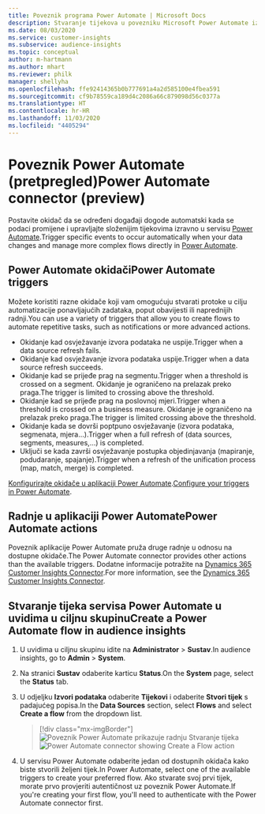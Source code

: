 ```yaml
---
title: Poveznik programa Power Automate | Microsoft Docs
description: Stvaranje tijekova u povezniku Microsoft Power Automate iz usluge Dynamics 365 Customer Insights,
ms.date: 08/03/2020
ms.service: customer-insights
ms.subservice: audience-insights
ms.topic: conceptual
author: m-hartmann
ms.author: mhart
ms.reviewer: philk
manager: shellyha
ms.openlocfilehash: ffe92414365b0b777691a4a2d585100e4fbea591
ms.sourcegitcommit: cf9b78559ca189d4c2086a66c879098d56c0377a
ms.translationtype: HT
ms.contentlocale: hr-HR
ms.lasthandoff: 11/03/2020
ms.locfileid: "4405294"
---
```

# <a name="power-automate-connector-preview"></a><span data-ttu-id="e4130-103">Poveznik Power Automate (pretpregled)</span><span class="sxs-lookup"><span data-stu-id="e4130-103">Power Automate connector (preview)</span></span>

<span data-ttu-id="e4130-104">Postavite okidač da se određeni događaji dogode automatski kada se podaci promijene i upravljajte složenijim tijekovima izravno u servisu [Power Automate](https://flow.microsoft.com/).</span><span class="sxs-lookup"><span data-stu-id="e4130-104">Trigger specific events to occur automatically when your data changes and manage more complex flows directly in [Power Automate](https://flow.microsoft.com/).</span></span>

## <a name="power-automate-triggers"></a><span data-ttu-id="e4130-105">Power Automate okidači</span><span class="sxs-lookup"><span data-stu-id="e4130-105">Power Automate triggers</span></span>

<span data-ttu-id="e4130-106">Možete koristiti razne okidače koji vam omogućuju stvarati protoke u cilju automatizacije ponavljajućih zadataka, poput obavijesti ili naprednijih radnji.</span><span class="sxs-lookup"><span data-stu-id="e4130-106">You can use a variety of triggers that allow you to create flows to automate repetitive tasks, such as notifications or more advanced actions.</span></span> 

- <span data-ttu-id="e4130-107">Okidanje kad osvježavanje izvora podataka ne uspije.</span><span class="sxs-lookup"><span data-stu-id="e4130-107">Trigger when a data source refresh fails.</span></span> 
- <span data-ttu-id="e4130-108">Okidanje kad osvježavanje izvora podataka uspije.</span><span class="sxs-lookup"><span data-stu-id="e4130-108">Trigger when a data source refresh succeeds.</span></span>
- <span data-ttu-id="e4130-109">Okidanje kad se prijeđe prag na segmentu.</span><span class="sxs-lookup"><span data-stu-id="e4130-109">Trigger when a threshold is crossed on a segment.</span></span> <span data-ttu-id="e4130-110">Okidanje je ograničeno na prelazak preko praga.</span><span class="sxs-lookup"><span data-stu-id="e4130-110">The trigger is limited to crossing above the threshold.</span></span>
- <span data-ttu-id="e4130-111">Okidanje kad se prijeđe prag na poslovnoj mjeri.</span><span class="sxs-lookup"><span data-stu-id="e4130-111">Trigger when a threshold is crossed on a business measure.</span></span> <span data-ttu-id="e4130-112">Okidanje je ograničeno na prelazak preko praga.</span><span class="sxs-lookup"><span data-stu-id="e4130-112">The trigger is limited crossing above the threshold.</span></span>
- <span data-ttu-id="e4130-113">Okidanje kada se dovrši poptpuno osvježavanje (izvora podataka, segmenata, mjera...).</span><span class="sxs-lookup"><span data-stu-id="e4130-113">Trigger when a full refresh of (data sources, segments, measures,...) is completed.</span></span>
- <span data-ttu-id="e4130-114">Uključi se kada završi osvježavanje postupka objedinjavanja (mapiranje, podudaranje, spajanje).</span><span class="sxs-lookup"><span data-stu-id="e4130-114">Trigger when a refresh of the unification process (map, match, merge) is completed.</span></span>

<span data-ttu-id="e4130-115">[Konfigurirajte okidače u aplikaciji Power Automate](https://flow.microsoft.com/connectors/shared_customerinsights/dynamics-365-customer-insights-connector/).</span><span class="sxs-lookup"><span data-stu-id="e4130-115">[Configure your triggers in Power Automate](https://flow.microsoft.com/connectors/shared_customerinsights/dynamics-365-customer-insights-connector/).</span></span>

## <a name="power-automate-actions"></a><span data-ttu-id="e4130-116">Radnje u aplikaciji Power Automate</span><span class="sxs-lookup"><span data-stu-id="e4130-116">Power Automate actions</span></span>
<span data-ttu-id="e4130-117">Poveznik aplikacije Power Automate pruža druge radnje u odnosu na dostupne okidače.</span><span class="sxs-lookup"><span data-stu-id="e4130-117">The Power Automate connector provides other actions than the available triggers.</span></span> <span data-ttu-id="e4130-118">Dodatne informacije potražite na [Dynamics 365 Customer Insights Connector](https://docs.microsoft.com/connectors/customerinsights/).</span><span class="sxs-lookup"><span data-stu-id="e4130-118">For more information, see the [Dynamics 365 Customer Insights Connector](https://docs.microsoft.com/connectors/customerinsights/).</span></span>

## <a name="create-a-power-automate-flow-in-audience-insights"></a><span data-ttu-id="e4130-119">Stvaranje tijeka servisa Power Automate u uvidima u ciljnu skupinu</span><span class="sxs-lookup"><span data-stu-id="e4130-119">Create a Power Automate flow in audience insights</span></span>

1. <span data-ttu-id="e4130-120">U uvidima u ciljnu skupinu idite na **Administrator** > **Sustav**.</span><span class="sxs-lookup"><span data-stu-id="e4130-120">In audience insights, go to **Admin** > **System**.</span></span>

1. <span data-ttu-id="e4130-121">Na stranici **Sustav** odaberite karticu **Status**.</span><span class="sxs-lookup"><span data-stu-id="e4130-121">On the **System** page, select the **Status** tab.</span></span>

1. <span data-ttu-id="e4130-122">U odjeljku **Izvori podataka** odaberite **Tijekovi** i odaberite **Stvori tijek** s padajućeg popisa.</span><span class="sxs-lookup"><span data-stu-id="e4130-122">In the **Data Sources** section, select **Flows** and select **Create a flow** from the dropdown list.</span></span>
   > [!div class="mx-imgBorder"]
   > <span data-ttu-id="e4130-123">![Poveznik Power Automate prikazuje radnju Stvaranje tijeka](media/power-automate-connector-create-flow.png "Poveznik Power Automate prikazuje radnju Stvaranje tijeka")</span><span class="sxs-lookup"><span data-stu-id="e4130-123">![Power Automate connector showing Create a Flow action](media/power-automate-connector-create-flow.png "Power Automate connector showing Create a Flow action")</span></span>

1. <span data-ttu-id="e4130-124">U servisu Power Automate odaberite jedan od dostupnih okidača kako biste stvorili željeni tijek.</span><span class="sxs-lookup"><span data-stu-id="e4130-124">In Power Automate, select one of the available triggers to create your preferred flow.</span></span> <span data-ttu-id="e4130-125">Ako stvarate svoj prvi tijek, morate prvo provjeriti autentičnost uz poveznik Power Automate.</span><span class="sxs-lookup"><span data-stu-id="e4130-125">If you're creating your first flow, you'll need to authenticate with the Power Automate connector first.</span></span>
